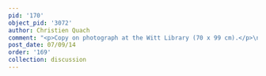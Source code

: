 ```yaml
---
pid: '170'
object_pid: '3072'
author: Christien Quach
comment: "<p>Copy on photograph at the Witt Library (70 x 99 cm).</p>\n"
post_date: 07/09/14
order: '169'
collection: discussion
---
```

